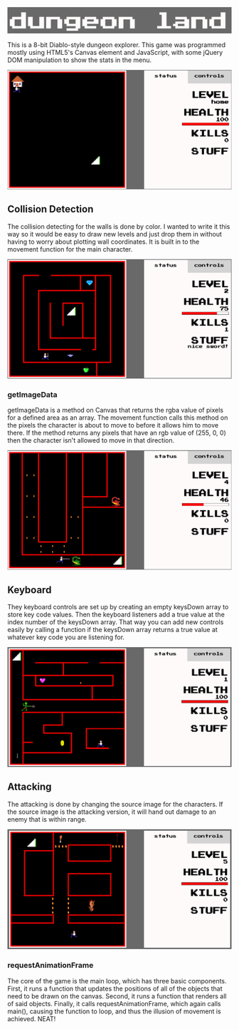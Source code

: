![dl logo](images/screenshots/DL-Logo.png)

This is a 8-bit Diablo-style dungeon explorer.  This game was programmed mostly using HTML5's Canvas element and JavaScript, with some jQuery DOM manipulation to show the stats in the menu.

![screenshot1](images/screenshots/DL-SS01.png)

## Collision Detection
The collision detecting for the walls is done by color.  I wanted to write it this way so it would be easy to draw new levels and just drop them in without having to worry about plotting wall coordinates.  It is built in to the movement function for the main character.  

![screenshot2](images/screenshots/DL-SS02.png)

### getImageData
getImageData is a method on Canvas that returns the rgba value of pixels for a defined area as an array.  The movement function calls this method on the pixels the character is about to move to before it allows him to move there.  If the method returns any pixels that have an rgb value of (255, 0, 0) then the character isn't allowed to move in that direction.

![screenshot3](images/screenshots/DL-SS03.png)

## Keyboard

They keyboard controls are set up by creating an empty keysDown array to store key code values.  Then the keyboard listeners add a true value at the index number of the keysDown array.  That way you can add new controls easily by calling a function if the keysDown array returns a true value at whatever key code you are listening for.

![screenshot4](images/screenshots/DL-SS04.png)


## Attacking
The attacking is done by changing the source image for the characters.  If the source image is the attacking version, it will hand out damage to an enemy that is within range.

![screenshot5](images/screenshots/DL-SS05.png)

### requestAnimationFrame
The core of the game is the main loop, which has three basic components.  First, it runs a function that updates the positions of all of the objects that need to be drawn on the canvas.  Second, it runs a function that renders all of said objects.  Finally, it calls requestAnimationFrame, which again calls main(), causing the function to loop, and thus the illusion of movement is achieved.  NEAT!
